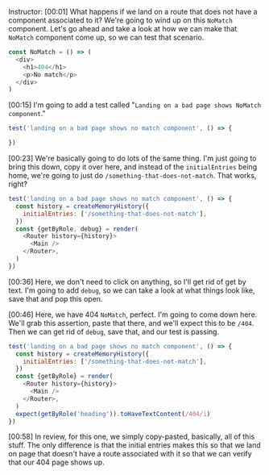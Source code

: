 Instructor: [00:01] What happens if we land on a route that does not have a component associated to it? We're going to wind up on this `NoMatch` component. Let's go ahead and take a look at how we can make that `NoMatch` component come up, so we can test that scenario.

```js
const NoMatch = () => (
  <div>
    <h1>404</h1>
    <p>No match</p>
  </div>
)
```

[00:15] I'm going to add a test called "`Landing on a bad page shows NoMatch component`."

```js
test('landing on a bad page shows no match component', () => {

})
```

[00:23] We're basically going to do lots of the same thing. I'm just going to bring this down, copy it over here, and instead of the `initialEntries` being home, we're going to just do `/something-that-does-not-match`. That works, right?

```js
test('landing on a bad page shows no match component', () => {
  const history = createMemoryHistory({
    initialEntries: ['/something-that-does-not-match'],
  })
  const {getByRole, debug} = render(
    <Router history={history}>
      <Main />
    </Router>,
  )
})
```

[00:36] Here, we don't need to click on anything, so I'll get rid of get by text. I'm going to add `debug`, so we can take a look at what things look like, save that and pop this open.

[00:46] Here, we have 404 `NoMatch`, perfect. I'm going to come down here. We'll grab this assertion, paste that there, and we'll expect this to be `/404`. Then we can get rid of `debug`, save that, and our test is passing.

```js
test('landing on a bad page shows no match component', () => {
  const history = createMemoryHistory({
    initialEntries: ['/something-that-does-not-match'],
  })
  const {getByRole} = render(
    <Router history={history}>
      <Main />
    </Router>,
  )
  expect(getByRole('heading')).toHaveTextContent(/404/i)
})
```

[00:58] In review, for this one, we simply copy-pasted, basically, all of this stuff. The only difference is that the initial entries makes this so that we land on page that doesn't have a route associated with it so that we can verify that our 404 page shows up.
